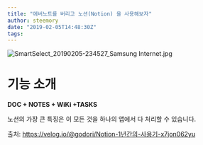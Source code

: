 ```yaml
---
title: "에버노트를 버리고 노션(Notion) 을 사용해보자"
author: steemory
date: "2019-02-05T14:48:30Z"
tags:
---
```

![SmartSelect_20190205-234527_Samsung Internet.jpg](https://ipfs.busy.org/ipfs/Qmf542JcGHEmD7NB7Dhkxufco2Qx4qcobz8rRJrvAouw8B)

# 기능 소개

**DOC + NOTES + WiKi +TASKS**

노션의 가장 큰 특징은 이 모든 것을 하나의 앱에서 다 처리할 수 있습니다.

출처: https://velog.io/@godori/Notion-1년간의-사용기-x7jon062yu